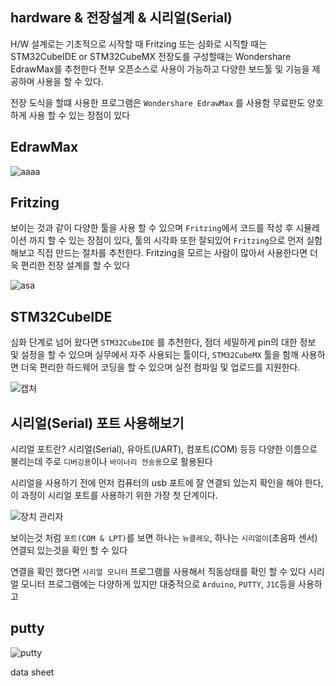 ## hardware & 전장설계 & 시리얼(Serial)

H/W 설계로는 기초적으로 시작할 때 Fritzing 또는 심화로 시직할 때는 STM32CubeIDE or STM32CubeMX 전장도를 구성할때는 Wondershare EdrawMax를 추천한다 전부 오픈소스로 사용이 가능하고 다양한 보드툴 및 기능을 제공하며 사용을 할 수 있다.

전장 도식을 할떄 사용한 프로그램은  ```Wondershare EdrawMax``` 를 사용함 무료판도 양호 하게 사용 할 수 있는 장점이 있다

## EdrawMax

![aaaa](https://user-images.githubusercontent.com/84003327/149474386-380fd59c-045c-4315-8855-f7e6b284d5f2.PNG)


## Fritzing

보이는 것과 같이 다양한 툴을 사용 할 수 있으며 ```Fritzing```에서 코드를 작성 후 시뮬레이션 까지 할 수 있는 장점이 있다, 툴의 시각화 또한 잘되있어 ```Fritzing```으로 먼저 실험해보고 직접 만드는 절차를 추천한다.   Fritzing을 모르는 사람이 많아서 사용한다면 더욱 편리한 전장 설계를 할 수 있다

![asa](https://user-images.githubusercontent.com/84003327/149685147-ac0fb817-3092-4b74-83d0-b5737d39e4d1.PNG)


## STM32CubeIDE 

심화 단계로 넘어 왔다면  ```STM32CubeIDE``` 를 추천한다, 점더 세밀하게 pin의 대한 정보 및 설정을 할 수 있으며 실무에서 자주 사용되는 툴이다, ```STM32CubeMX``` 툴을 함깨 사용하면 더욱 편리한 하드웨어 코딩을 할 수 있으며 실전 컴파일 및 업로드를 지원한다.

![캡처](https://user-images.githubusercontent.com/84003327/149685425-308ed1d2-1917-46e8-af41-64a781cc841b.PNG)


## 시리얼(Serial) 포트 사용해보기 

시리얼 포트란? 시리얼(Serial), 유아트(UART), 컴포트(COM) 등등 다양한 이름으로 불리는데 주로 ```디버깅용```이나 ```바이너리 전송용```으로 활용된다

시리얼을 사용하기 전에 먼저 컴퓨터의 usb 포트에 잘 연결되 있는지 확인을 해야 한다, 이 과정이 시리얼 포트를 사용하기 위한 가장 첫 단계이다.

![장치 관리자](https://user-images.githubusercontent.com/84003327/150054460-7bec7145-8f74-4bb2-8f5e-ca2986ec8cac.PNG)

보이는것 처럼 ```포트(COM & LPT)```를 보면 하나는 ```뉴클레오```, 하나는 ```시리얼이```(초음파 센서) 연결되 있는것을 확인 할 수 있다

연결을 확인 했다면 ```시리얼 모니터``` 프로그램를 사용해서 직동상태를 확인 할 수 있다 시리얼 모니터 프로그램에는 다양하게 있지만 대중적으로  ```Arduino```, ```PUTTY```, ```J1C```등을 사용하고 


## putty 
![putty](https://user-images.githubusercontent.com/84003327/150062252-4db44485-580e-4d86-b1de-9e091e6d3f8b.PNG)


 data sheet

